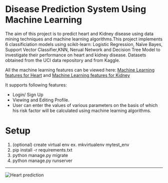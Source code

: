 # Disease Prediction System Using Machine Learning
The aim of this project is to predict heart and Kidney disease using data mining techniques and machine learning algorithms.This project implements 6 classificiation models using scikit-learn: Logistic Regression, Naïve Bayes, Support Vector Classifier,KNN, Nerual Network and Decision Tree Model to investigate their performance on heart and kidney disease. Datasets obtained from the UCI data repository and from Kaggle.

All the machine learning features can be viewed here: [Machine Learning features for Heart](predict_risk/machine_learning_models) and [Machine Learning features for Kidney](predict_risk_1/machine_learning_models)

It supports following features:

*	Login/ Sign Up 
*	Viewing and Editing Profile.
*	User can enter the values of various parameters on the basis of which his risk factor will be calculated using machine learning algorithms.




                                                                           
# Setup

1. (optional) create virtual env ex. mkvirtualenv mytest_env
2. pip install -r requirements.txt
3. python manage.py migrate
4. python manage.py runserver

-------------------------------------------------------------------------------------------------

![Heart prediction](https://user-images.githubusercontent.com/74653444/232701475-ae8053f4-c838-496c-acad-b0aebed2a293.png)
